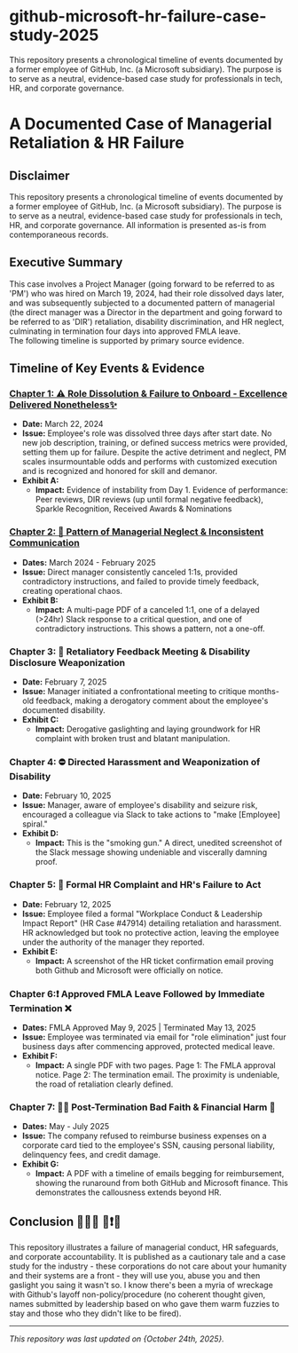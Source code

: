 # github-microsoft-hr-failure-case-study-2025
This repository presents a chronological timeline of events documented by a former employee of GitHub, Inc. (a Microsoft subsidiary). The purpose is to serve as a neutral, evidence-based case study for professionals in tech, HR, and corporate governance. 

# A Documented Case of Managerial Retaliation & HR Failure

## Disclaimer
This repository presents a chronological timeline of events documented by a former employee of GitHub, Inc. (a Microsoft subsidiary). The purpose is to serve as a neutral, evidence-based case study for professionals in tech, HR, and corporate governance. All information is presented as-is from contemporaneous records.

## Executive Summary
This case involves a Project Manager (going forward to be referred to as 'PM') who was hired on March 19, 2024, had their role dissolved days later, and was subsequently subjected to a documented pattern of managerial (the direct manager was a Director in the department and going forward to be referred to as 'DIR') retaliation, disability discrimination, and HR neglect, culminating in termination four days into approved FMLA leave. 
<br>
The following timeline is supported by primary source evidence.

## Timeline of Key Events & Evidence

### [Chapter 1: ⚠️ Role Dissolution & Failure to Onboard - Excellence Delivered Nonetheless✨](https://github.com/denydelaydefend/github-microsoft-hr-failure-case-study-2025/issues/1)
*   **Date:** March 22, 2024
*   **Issue:** Employee's role was dissolved three days after start date. No new job description, training, or defined success metrics were provided, setting them up for failure. Despite the active detriment and neglect, PM scales insurmountable odds and performs with customized execution and is recognized and honored for skill and demanor.
*   **Exhibit A:**  
    *   <b>Impact:</b> Evidence of instability from Day 1. Evidence of performance: Peer reviews, DIR reviews (up until formal negative feedback), Sparkle Recognition, Received Awards & Nominations
      
### [Chapter 2: 🔦 Pattern of Managerial Neglect & Inconsistent Communication](https://github.com/denydelaydefend/github-microsoft-hr-failure-case-study-2025/issues/2)
*   **Dates:** March 2024 - February 2025
*   **Issue:** Direct manager consistently canceled 1:1s, provided contradictory instructions, and failed to provide timely feedback, creating operational chaos.
*   **Exhibit B:**
    *    <b>Impact:</b>  A multi-page PDF of a canceled 1:1, one of a delayed (>24hr) Slack response to a critical question, and one of contradictory instructions. This shows a pattern, not a one-off.

### Chapter 3: 🚨 Retaliatory Feedback Meeting & Disability Disclosure Weaponization
*   **Date:** February 7, 2025
*   **Issue:** Manager initiated a confrontational meeting to critique months-old feedback, making a derogatory comment about the employee's documented disability.
*   **Exhibit C:** 
    *    <b>Impact:</b>  Derogative gaslighting and laying groundwork for HR complaint with broken trust and blatant manipulation. 

###  Chapter 4: ⛔ Directed Harassment and Weaponization of Disability
*   **Date:** February 10, 2025
*   **Issue:** Manager, aware of employee's disability and seizure risk, encouraged a colleague via Slack to take actions to "make [Employee] spiral."
*   **Exhibit D:** 
    *   **Impact:** This is the "smoking gun." A direct, unedited screenshot of the Slack message showing undeniable and viscerally damning proof. 

###  Chapter 5: 📩 Formal HR Complaint and HR's Failure to Act
*   **Date:** February 12, 2025
*   **Issue:** Employee filed a formal "Workplace Conduct & Leadership Impact Report" (HR Case #47914) detailing retaliation and harassment. HR acknowledged but took no protective action, leaving the employee under the authority of the manager they reported.
*   **Exhibit E:**
    *   **Impact:** A screenshot of the HR ticket confirmation email proving both Github and Microsoft were officially on notice.

###  Chapter 6:❗ Approved FMLA Leave Followed by Immediate Termination ❌
*   **Dates:** FMLA Approved May 9, 2025 | Terminated May 13, 2025
*   **Issue:** Employee was terminated via email for "role elimination" just four business days after commencing approved, protected medical leave.
*   **Exhibit F:**
    *   **Impact:** A single PDF with two pages. Page 1: The FMLA approval notice. Page 2: The termination email. The proximity is undeniable, the road of retaliation clearly defined. 

###  Chapter 7: ⛓️‍💥 Post-Termination Bad Faith & Financial Harm 💸
*   **Dates:** May - July 2025
*   **Issue:** The company refused to reimburse business expenses on a corporate card tied to the employee's SSN, causing personal liability, delinquency fees, and credit damage.
*   **Exhibit G:** 
    *   **Impact:** A PDF with a timeline of emails begging for reimbursement, showing the runaround from both GitHub and Microsoft finance. This demonstrates the callousness extends beyond HR.

## Conclusion 🤦🏼‍♀️ 📢❗🚨
This repository illustrates a failure of managerial conduct, HR safeguards, and corporate accountability. It is published as a cautionary tale and a case study for the industry - these corporations do not care about your humanity and their systems are a front - they will use you, abuse you and then gaslight you saing it wasn't so. I know there's been a myria of wreckage with Github's layoff non-policy/procedure (no coherent thought given, names submitted by leadership based on who gave them warm fuzzies to stay and those who they didn't like to be fired). 

---
*This repository was last updated on {October 24th, 2025}.*
